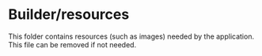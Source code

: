 # Builder/resources

This folder contains resources (such as images) needed by the application. This file can
be removed if not needed.
